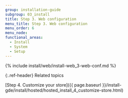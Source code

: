 ```yaml
---
group: installation-guide
subgroup: 03_install
title: Step 3. Web configuration
menu_title: Step 3. Web configuration
menu_order: 6
menu_node:
functional_areas:
  - Install
  - System
  - Setup
---
```


{% include install/web/install-web_3-web-conf.md %}

{:.ref-header}
Related topics

[Step 4. Customize your store]({{ page.baseurl }}/install-gde/install/hosted/hosted_install_4_customize-store.html)
